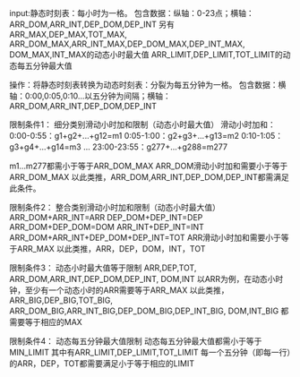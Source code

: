 input:静态时刻表：每小时为一格。
包含数据：纵轴：0-23点；横轴：ARR_DOM,ARR_INT,DEP_DOM,DEP_INT
另有ARR_MAX,DEP_MAX,TOT_MAX, ARR_DOM_MAX,ARR_INT_MAX,DEP_DOM_MAX,DEP_INT_MAX, DOM_MAX,INT_MAX的动态小时最大值
ARR_LIMIT,DEP_LIMIT,TOT_LIMIT的动态每五分钟最大值

操作：将静态时刻表转换为动态时刻表：分裂为每五分钟为一格。
包含数据：横轴：0:00,0:05,0:10...以五分钟为间隔；横轴：ARR_DOM,ARR_INT,DEP_DOM,DEP_INT


限制条件1：
细分类别滑动小时加和限制（动态小时最大值）
滑动小时加和：
0:00-0:55：g1+g2+...+g12=m1
0:05-1:00：g2+g3+...+g13=m2
0:10-1:05：g3+g4+...+g14=m3
...
23:00-23:55：g277+...+g288=m277

m1...m277都需小于等于ARR_DOM_MAX
ARR_DOM滑动小时加和需要小于等于ARR_DOM_MAX
以此类推，ARR_DOM,ARR_INT,DEP_DOM,DEP_INT都需满足此条件。

限制条件2：
整合类别滑动小时加和限制（动态小时最大值）
ARR_DOM+ARR_INT=ARR
DEP_DOM+DEP_INT=DEP
ARR_DOM+DEP_DOM=DOM
ARR_INT+DEP_INT=INT
ARR_DOM+ARR_INT+DEP_DOM+DEP_INT=TOT
ARR滑动小时加和需要小于等于ARR_MAX
以此类推，ARR，DEP，DOM，INT，TOT

限制条件3：
动态小时最大值等于限制
ARR,DEP,TOT, ARR_DOM,ARR_INT,DEP_DOM,DEP_INT, DOM,INT
以ARR为例，在动态小时钟，至少有一个动态小时的ARR需要等于ARR_MAX
以此类推，ARR_BIG,DEP_BIG,TOT_BIG, ARR_DOM_BIG,ARR_INT_BIG,DEP_DOM_BIG,DEP_INT_BIG, DOM,INT_BIG
都需要等于相应的MAX

限制条件4：
动态每五分钟最大值限制
动态每五分钟最大值都需小于等于MIN_LIMIT
其中有ARR_LIMIT,DEP_LIMIT,TOT_LIMIT
每一个五分钟（即每一行）的ARR，DEP，TOT都需要满足小于等于相应的LIMIT
